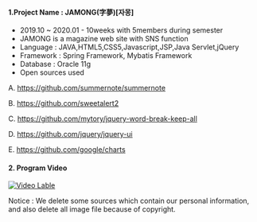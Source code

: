 <h4>1.Project Name : JAMONG(字夢)[자몽]</h4>


- 2019.10 ~ 2020.01 - 10weeks with 5members during semester
- JAMONG is a magazine web site with SNS function
- Language : JAVA,HTML5,CSS5,Javascript,JSP,Java Servlet,jQuery
- Framework : Spring Framework, Mybatis Framework
- Database : Oracle 11g
- Open sources used


A. https://github.com/summernote/summernote


B. https://github.com/sweetalert2


C. https://github.com/mytory/jquery-word-break-keep-all


D. https://github.com/jquery/jquery-ui


E. https://github.com/google/charts


<h4>2. Program Video</h4>


[![Video Lable](https://img.youtube.com/vi/CBrdWPsjDzE/0.jpg)](https://youtu.be/CBrdWPsjDzE)


  
  Notice : We delete some sources which contain our personal information, and also delete all image file because of copyright.
